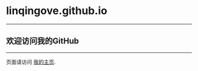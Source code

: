 # linqingove.github.io
----------
## 欢迎访问我的GitHub
----------
页面请访问 [我的主页](http://linqingove.github.io/web "index"). 
